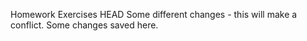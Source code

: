 Homework
Exercises
HEAD
Some different changes - this will make a conflict.
Some changes saved here.
